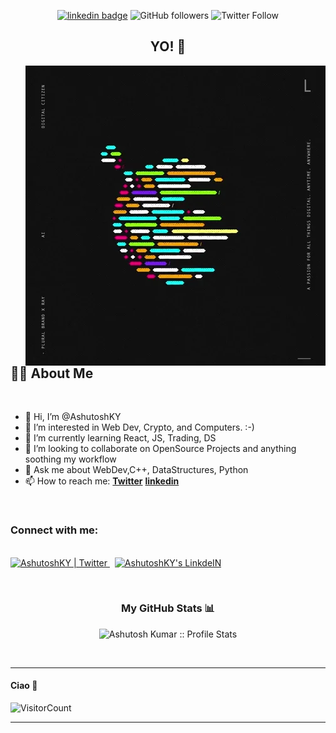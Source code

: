<div align="center">
  
[![linkedin badge](https://img.shields.io/badge/AshutoshKY-30302f?style=flat&logo=linkedin)](https://www.linkedin.com/in/ritishkhanna)
![GitHub followers](https://img.shields.io/github/followers/AshutoshKY?style=social)
![Twitter Follow](https://img.shields.io/twitter/follow/AshutoshKY_?style=social)

<h2> YO! 🤟</h2>

</div>

<img align="right" src="./giphy.webp"/>


## 🙋‍♂️ About Me
<br>

- 👋 Hi, I’m @AshutoshKY
- 👀 I’m interested in Web Dev, Crypto, and Computers. :-)
- 🌱 I’m currently learning React, JS, Trading, DS
- 💞️ I’m looking to collaborate on OpenSource Projects and anything soothing my workflow
- 💬 Ask me about WebDev,C++, DataStructures, Python
- 📫 How to reach me: **[Twitter](https://twitter.com/AshutoshKY_)** **[linkedin](https://www.linkedin.com/in/ashutosh-kumar-yadav-40b322126/)**

<br>


<!-- Connect with me -->
<h3 align="centre">Connect with me:</h3>
<br>

<a href="https://twitter.com/AshutoshKY_">
  <img alt="AshutoshKY | Twitter" width="35px" src="https://image.flaticon.com/icons/svg/2111/2111703.svg" />
</a>
‏‏‎ ‎
<a href="https://www.linkedin.com/in/ashutosh-kumar-yadav-40b322126/">
  <img alt="AshutoshKY's LinkdeIN" width="35px" src="https://image.flaticon.com/icons/svg/2111/2111465.svg" />
</a>
</p>

<br>


<h3 align="center">My GitHub Stats 📊 </h3>
<p align="center">
  <img height="180em" src="https://github-readme-stats.vercel.app/api?username=AshutoshKY&theme=tokyonight&show_icons=true&hide_border=true&count_private=true" alt="Ashutosh Kumar :: Profile Stats" />
</p>
<br>

-----

#### Ciao 👋 <br>
![VisitorCount](https://profile-counter.glitch.me/AshutoshKY/count.svg)


---



